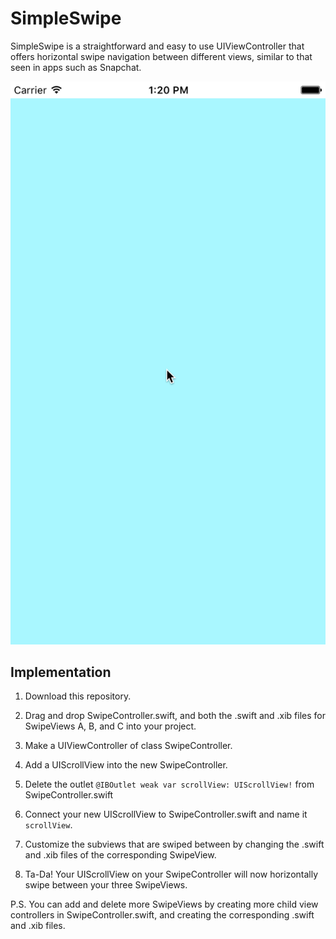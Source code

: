 # SimpleSwipe

SimpleSwipe is a straightforward and easy to use UIViewController that offers horizontal swipe navigation between different views, similar to that seen in apps such as Snapchat.

![Demo](Demo/SwipeDemo.gif)

## Implementation
1. Download this repository.

2. Drag and drop SwipeController.swift, and both the .swift and .xib files for SwipeViews A, B, and C into your project.

3. Make a UIViewController of class SwipeController.

4. Add a UIScrollView into the new SwipeController.

5. Delete the outlet `@IBOutlet weak var scrollView: UIScrollView!` from SwipeController.swift

6. Connect your new UIScrollView to SwipeController.swift and name it `scrollView`.

7. Customize the subviews that are swiped between by changing the .swift and .xib files of the corresponding SwipeView.

8. Ta-Da! Your UIScrollView on your SwipeController will now horizontally swipe between your three SwipeViews.

P.S. You can add and delete more SwipeViews by creating more child view controllers in SwipeController.swift, and creating the corresponding .swift and .xib files.